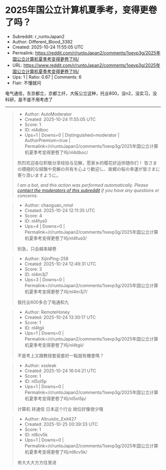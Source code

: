 # 2025年国公立计算机夏季考，变得更卷了吗？

- Subreddit: r_runtoJapan2
- Author: Different_Blood_3382
- Created: 2025-10-24 11:55:05 UTC
- Permalink: https://reddit.com/r/runtoJapan2/comments/1oevp3g/2025年国公立计算机夏季考变得更卷了吗/
- URL: https://www.reddit.com/r/runtoJapan2/comments/1oevp3g/2025年国公立计算机夏季考变得更卷了吗/
- Ups: 1 | Ratio: 0.67 | Comments: 6
- Flair: 不懂就问


电气通信，东京都立，京都工纤，大阪公立这种，托业800，没n2，没实习，没科研，是不是不用考虑了


---

> - Author: AutoModerator
> - Created: 2025-10-24 11:55:05 UTC
> - Score: 1
> - ID: nl4dboc
> - Ups=1 | Downs=0 | Distinguished=moderator | AuthorPremium=true | Permalink=/r/runtoJapan2/comments/1oevp3g/2025年国公立计算机夏季考变得更卷了吗/nl4dboc/
>
> 热烈欢迎各位积极分享经验与见解，愿家乡的樱花好运伴随你们！
> 皆さまの積極的な経験や見解の共有を心より歓迎し、故郷の桜の幸運が皆さまに寄り添いますように。
> 
> *I am a bot, and this action was performed automatically. Please [contact the moderators of this subreddit](/message/compose/?to=/r/runtoJapan2) if you have any questions or concerns.*

> - Author: chaoguan_nmsl
> - Created: 2025-10-24 12:11:35 UTC
> - Score: 4
> - ID: nl4fus0
> - Ups=4 | Downs=0 | Permalink=/r/runtoJapan2/comments/1oevp3g/2025年国公立计算机夏季考变得更卷了吗/nl4fus0/
>
> 别急，只会越来越卷

> - Author: XijinPing-258
> - Created: 2025-10-24 12:49:31 UTC
> - Score: 3
> - ID: nl4m3j7
> - Ups=3 | Downs=0 | Permalink=/r/runtoJapan2/comments/1oevp3g/2025年国公立计算机夏季考变得更卷了吗/nl4m3j7/
>
> 我托业600多合了电通和九

> - Author: RemoteHoney
> - Created: 2025-10-24 13:30:17 UTC
> - Score: 1
> - ID: nl4tgii
> - Ups=1 | Downs=0 | Permalink=/r/runtoJapan2/comments/1oevp3g/2025年国公立计算机夏季考变得更卷了吗/nl4tgii/
>
> 不是考上又跟教授套瓷套好一點就有機會嗎？

> - Author: xssleak
> - Created: 2025-10-24 16:04:21 UTC
> - Score: 1
> - ID: nl5ol5p
> - Ups=1 | Downs=0 | Permalink=/r/runtoJapan2/comments/1oevp3g/2025年国公立计算机夏季考变得更卷了吗/nl5ol5p/
>
> 计算机 转通信 日本这个行业 岗位好像很少哦

> - Author: Altruistic_Exit427
> - Created: 2025-10-25 00:39:33 UTC
> - Score: 1
> - ID: nl8cv5k
> - Ups=1 | Downs=0 | Permalink=/r/runtoJapan2/comments/1oevp3g/2025年国公立计算机夏季考变得更卷了吗/nl8cv5k/
>
> 帝大大大方方往里进
